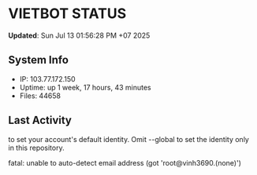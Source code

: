 # VIETBOT STATUS
**Updated**: Sun Jul 13 01:56:28 PM +07 2025

## System Info
- IP: 103.77.172.150
- Uptime: up 1 week, 17 hours, 43 minutes
- Files: 44658

## Last Activity

to set your account's default identity.
Omit --global to set the identity only in this repository.

fatal: unable to auto-detect email address (got 'root@vinh3690.(none)')
